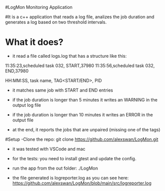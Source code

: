 #LogMon Monitoring Application


#It is a c++ application that reads a log file, analizes the job duration and generates a log based on two threshold intervals.

# What it does?
- it read a file called logs.log that has a structure like this:

11:35:23,scheduled task 032, START,37980
11:35:56,scheduled task 032, END,37980

HH:MM:SS, task name, TAG<START/END>, PID

- it matches same job with START and END entries
- if the job duration is longer than 5 minutes it writes an WARNING in the output log file
- if the job duration is longer than 10 minutes it writes an ERROR in the output file

- at the end, it reports the jobs that are unpaired (missing one of the tags)


#Setup
-Clone the repo:
git clone https://github.com/alexswan/LogMon.git

- it was tested with VSCode and mac
- for the tests: you need to install gtest and update the config.

- run the app from the out folder:
    ./LogMon

- the file generated is logreporter.log as you can see here:
https://github.com/alexswan/LogMon/blob/main/src/logreporter.log



